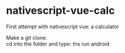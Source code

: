 # nativescript-vue-calc
First attempt with nativescript vue: a calculator

Make a git clone.  
cd into the folder and type:
tns run android

